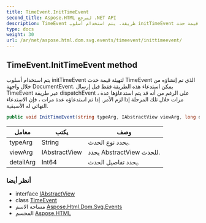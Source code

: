 ```yaml
---
title: TimeEvent.InitTimeEvent
second_title: Aspose.HTML لمرجع .NET API
description: TimeEvent طريقة. يتم استخدام أسلوب initTimeEvent لتهيئة قيمة حدث TimeEvent الذي تم إنشاؤه من خلال واجهة DocumentEvent. يمكن استدعاء هذه الطريقة فقط قبل إرسال TimeEvent عبر طريقة dispatchEvent  على الرغم من أنه قد يتم استدعاؤها عدة مرات خلال تلك المرحلة إذا لزم الأمر. إذا تم استدعاؤه عدة مرات  فإن الاستدعاء النهائي له الأسبقية.
type: docs
weight: 30
url: /ar/net/aspose.html.dom.svg.events/timeevent/inittimeevent/
---
```

## TimeEvent.InitTimeEvent method

يتم استخدام أسلوب initTimeEvent لتهيئة قيمة حدث TimeEvent الذي تم إنشاؤه من خلال واجهة DocumentEvent. يمكن استدعاء هذه الطريقة فقط قبل إرسال TimeEvent عبر طريقة dispatchEvent ، على الرغم من أنه قد يتم استدعاؤها عدة مرات خلال تلك المرحلة إذا لزم الأمر. إذا تم استدعاؤه عدة مرات ، فإن الاستدعاء النهائي له الأسبقية.

```csharp
public void InitTimeEvent(string typeArg, IAbstractView viewArg, long detailArg)
```

| معامل | يكتب | وصف |
| --- | --- | --- |
| typeArg | String | يحدد نوع الحدث. |
| viewArg | IAbstractView | يحدد AbstractView للحدث. |
| detailArg | Int64 | يحدد تفاصيل الحدث. |

### أنظر أيضا

* interface [IAbstractView](../../../aspose.html.dom.views/iabstractview/)
* class [TimeEvent](../)
* مساحة الاسم [Aspose.Html.Dom.Svg.Events](../../timeevent/)
* المجسم [Aspose.HTML](../../../)


